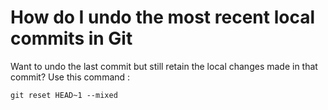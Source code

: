 # How do I undo the most recent local commits in Git

Want to undo the last commit but still retain the local changes made in that commit? Use this command :
```
git reset HEAD~1 --mixed

```
